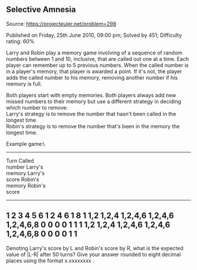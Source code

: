 Selective Amnesia
-----------------

Source: https://projecteuler.net/problem=298

Published on Friday, 25th June 2010, 09:00 pm; Solved by 451; Difficulty
rating: 60%

Larry and Robin play a memory game involving of a sequence of random
numbers between 1 and 10, inclusive, that are called out one at a time.
Each player can remember up to 5 previous numbers. When the called
number is in a player's memory, that player is awarded a point. If it's
not, the player adds the called number to his memory, removing another
number if his memory is full.

Both players start with empty memories. Both players always add new
missed numbers to their memory but use a different strategy in deciding
which number to remove:\
 Larry's strategy is to remove the number that hasn't been called in the
longest time.\
 Robin's strategy is to remove the number that's been in the memory the
longest time.

Example game:\

  -----------------------------------------------------------------------------
  Turn
  Called\
  number
  Larry's\
  memory
  Larry's\
  score
  Robin's\
  memory
  Robin's\
  score
  ------------ ------------ ------------ ------------ ------------ ------------
  1            2            3            4            5            6
  1            2            4            6            1            8
  1            1,2          1,2,4        1,2,4,6      1,2,4,6      1,2,4,6,8
  0            0            0            0            1            1
  1            1,2          1,2,4        1,2,4,6      1,2,4,6      1,2,4,6,8
  0            0            0            0            1            1
  -----------------------------------------------------------------------------

Denoting Larry's score by L and Robin's score by R, what is the expected
value of |L-R| after 50 turns? Give your answer rounded to eight decimal
places using the format x.xxxxxxxx .

